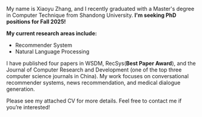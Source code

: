 My name is Xiaoyu Zhang, and I recently graduated with a Master's degree in Computer Technique from Shandong University. **I'm seeking PhD positions for Fall 2025!**

**My current research areas include:**
- Recommender System
- Natural Language Processing

I have published four papers in WSDM, RecSys(**Best Paper Award**), and the Journal of Computer Research and Development (one of the top three computer science journals in China). My work focuses on conversational recommender systems, news recommendation, and medical dialogue generation.

Please see my attached CV for more details. Feel free to contact me if you’re interested!

